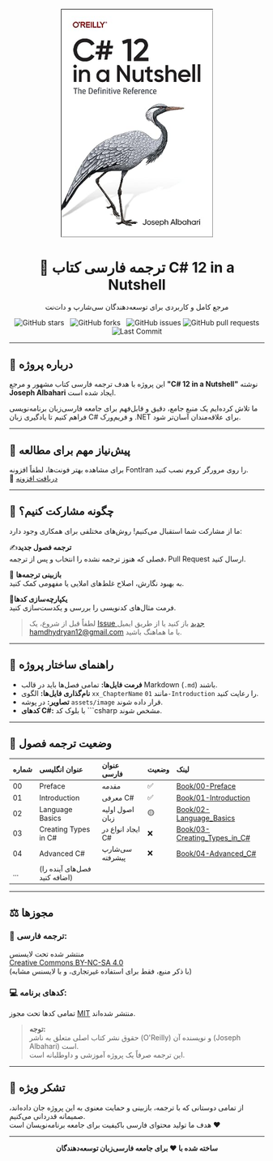 <p align="center">
  <a href="https://github.com/hheydarian/csharp-12-in-a-nutshell-persian">
    <img src="assets/image/Cover.jpg" alt="C# 12 in a Nutshell Book Cover" width="300"/>
  </a>
</p>

<h1 align="center">📘 ترجمه فارسی کتاب C# 12 in a Nutshell</h1>

<p align="center">
  مرجع کامل و کاربردی برای توسعه‌دهندگان سی‌شارپ و دات‌نت
</p>

<p align="center">
  <img src="https://img.shields.io/github/stars/hheydarian/csharp-12-in-a-nutshell-persian?style=social" alt="GitHub stars">
  <img src="https://img.shields.io/github/forks/hheydarian/csharp-12-in-a-nutshell-persian?color=blueviolet" alt="GitHub forks">
  <img src="https://img.shields.io/github/issues/hheydarian/csharp-12-in-a-nutshell-persian?color=ff69b4" alt="GitHub issues">
  <img src="https://img.shields.io/github/issues-pr/hheydarian/csharp-12-in-a-nutshell-persian?color=orange" alt="GitHub pull requests">
  <img src="https://img.shields.io/github/last-commit/hheydarian/csharp-12-in-a-nutshell-persian?color=9cf" alt="Last Commit">
</p>


---

## 📖 درباره پروژه

این پروژه با هدف ترجمه فارسی کتاب مشهور و مرجع **"C# 12 in a Nutshell"** نوشته **Joseph Albahari** ایجاد شده است.

ما تلاش کرده‌ایم یک منبع جامع، دقیق و قابل‌فهم برای جامعه فارسی‌زبان برنامه‌نویسی فراهم کنیم تا یادگیری زبان C# و فریم‌ورک .NET برای علاقه‌مندان آسان‌تر شود.

---

## 🔔 پیش‌نیاز مهم برای مطالعه

برای مشاهده بهتر فونت‌ها، لطفاً افزونه FontIran را روی مرورگر کروم نصب کنید.  
📎 [دریافت افزونه](https://chromewebstore.google.com/detail/fontiran/edbchgkbejkdkdkpgenlaciegoidmjoh?utm_source=ext_app_menu)

---

## 🤝 چگونه مشارکت کنیم؟

ما از مشارکت شما استقبال می‌کنیم! روش‌های مختلفی برای همکاری وجود دارد:

 ✍️**ترجمه فصول جدید**  
  فصلی که هنوز ترجمه نشده را انتخاب و پس از ترجمه، Pull Request ارسال کنید.
  
 🧐 **بازبینی ترجمه‌ها**  
  به بهبود نگارش، اصلاح غلط‌های املایی یا مفهومی کمک کنید.

🧹**یکپارچه‌سازی کدها**  
  فرمت مثال‌های کدنویسی را بررسی و یکدست‌سازی کنید.

> لطفاً قبل از شروع، یک [Issue جدید](https://github.com/hheydarian/csharp-12-in-a-nutshell-persian/issues) باز کنید یا از طریق ایمیل [hamdhydryan12@gmail.com](mailto:hamdhydryan12@gmail.com) با ما هماهنگ باشید.

---

## 📐 راهنمای ساختار پروژه

- **فرمت فایل‌ها:** تمامی فصل‌ها باید در قالب Markdown (`.md`) باشند.  
- **نام‌گذاری فایل‌ها:** الگوی `xx_ChapterName` مانند `01-Introduction` را رعایت کنید.  
- **تصاویر:** در پوشه `assets/image` قرار داده شوند.  
- **کدهای C#:** با بلوک کد ```csharp مشخص شوند.

---

## 📌 وضعیت ترجمه فصول
<div align="center">

| شماره | عنوان انگلیسی              | عنوان فارسی             | وضعیت     | لینک                                                                                          |
| :---- | :-------------------------- | :----------------------- | :-------- | :--------------------------------------------------------------------------------------------- |
| 00    | Preface                     | مقدمه                    | ✅         | [Book/00-Preface](Book/00-Preface/Preface.md)                                                 |
| 01    | Introduction                | معرفی C#                | ✅         | [Book/01-Introduction](Book/01-Introduction/Introduction.md)                                  |
| 02    | Language Basics             | اصول اولیه زبان         | 🟡         | [Book/02-Language_Basics](Book/02-Language-Basics/Language-Basics.md)                         |
| 03    | Creating Types in C#        | ایجاد انواع در C#        | ❌         | [Book/03-Creating_Types_in_C#](Book/03-Creating-Types-in-C#/Creating-Types-in-C#.md)          |
| 04    | Advanced C#                 | سی‌شارپ پیشرفته         | ❌         | [Book/04-Advanced_C#]()                                                                       |
| ...   | (فصل‌های آینده را اضافه کنید) |                         |            |                                                                                               |

</div>

---

## ⚖️ مجوزها

### 📝 ترجمه فارسی:
منتشر شده تحت لایسنس  
[Creative Commons BY-NC-SA 4.0](LICENSE-TEXT.md)  
(با ذکر منبع، فقط برای استفاده غیرتجاری، و با لایسنس مشابه)

### 💻 کدهای برنامه:
تمامی کدها تحت مجوز [MIT](LICENSE) منتشر شده‌اند.

> **توجه:**  
> حقوق نشر کتاب اصلی متعلق به ناشر (O'Reilly) و نویسنده آن (Joseph Albahari) است.  
> این ترجمه صرفاً یک پروژه آموزشی و داوطلبانه است.

---

## 🙏 تشکر ویژه

از تمامی دوستانی که با ترجمه، بازبینی و حمایت معنوی به این پروژه جان داده‌اند، صمیمانه قدردانی می‌کنیم.  
هدف ما تولید محتوای فارسی باکیفیت برای جامعه برنامه‌نویسان است ❤️

---

<p align="center"><b>ساخته شده با ❤️ برای جامعه فارسی‌زبان توسعه‌دهندگان</b></p>
